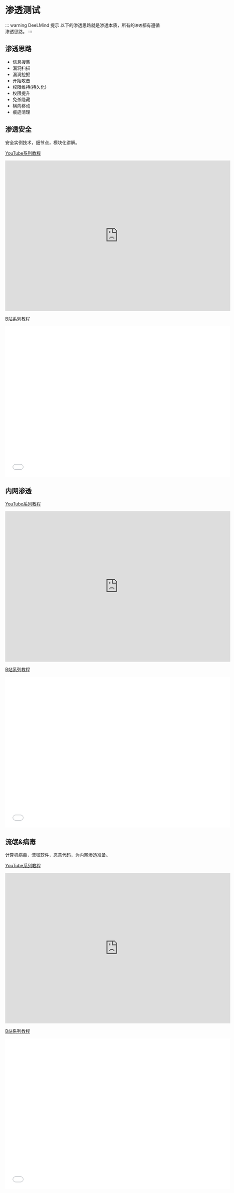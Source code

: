 # 渗透测试

::: warning DeeLMind 提示
以下的渗透思路就是渗透本质，所有的`渗透`都有遵循渗透思路。
:::

## 渗透思路
* 信息搜集
* 漏洞扫描
* 漏洞挖掘
* 开始攻击
* 权限维持(持久化)
* 权限提升
* 免杀隐藏
* 横向移动
* 痕迹清理

<DocsAD/>

## 渗透安全

安全实例技术，细节点，模块化讲解。

[YouTube系列教程](https://www.youtube.com/watch?v=kSChxDF63GE&list=PLgZqc0esdeS9UNnDUob46gx4Ggrf8HVJ_)
<iframe width="720px" height="480px" src="https://www.youtube.com/embed/kSChxDF63GE?list=PLgZqc0esdeS9UNnDUob46gx4Ggrf8HVJ_" title="YouTube video player" frameborder="0" allow="accelerometer; autoplay; clipboard-write; encrypted-media; gyroscope; picture-in-picture" allowfullscreen></iframe>

[B站系列教程](https://www.bilibili.com/list/282616786?sid=2795917&spm_id_from=333.999.0.0&desc=1)
<iframe src="//player.bilibili.com/player.html?aid=568861165&bvid=BV1ov4y1V7hz&cid=1062007161&page=1"  frameborder="no"  allowfullscreen="true" style="width:720px;height:480px"> 
</iframe>


## 内网渗透

[YouTube系列教程](https://www.youtube.com/watch?v=AZwWqWBXTRk&list=PLgZqc0esdeS-7SZScmdPrUbExJrbotHPc)
<iframe width="720px" height="480px" src="https://www.youtube.com/embed/AZwWqWBXTRk" title="YouTube video player" frameborder="0" allow="accelerometer; autoplay; clipboard-write; encrypted-media; gyroscope; picture-in-picture" allowfullscreen></iframe>

[B站系列教程](https://www.bilibili.com/medialist/play/282616786?from=space&business=space_series&business_id=2262497&desc=1&spm_id_from=333.999.0.0)
<iframe src="//player.bilibili.com/player.html?aid=216898727&bvid=BV1qa411P7Am&cid=801626207&page=1"  frameborder="no"  allowfullscreen="true" style="width:720px;height:480px"> 
</iframe>



## 流氓&病毒

计算机病毒，流氓软件，恶意代码，为内网渗透准备。

[YouTube系列教程](https://www.youtube.com/watch?v=IgBmgNoBhcU&list=PLgZqc0esdeS8tcXo774RrM9KfwmNVBQiz)
<iframe width="720px" height="480px" src="https://www.youtube.com/embed/IgBmgNoBhcU" title="YouTube video player" frameborder="0" allow="accelerometer; autoplay; clipboard-write; encrypted-media; gyroscope; picture-in-picture" allowfullscreen></iframe>


[B站系列教程](https://www.bilibili.com/medialist/play/282616786?from=space&business=space_series&business_id=2061153&desc=1&spm_id_from=333.999.0.0)
<iframe src="//player.bilibili.com/player.html?aid=250205601&bvid=BV1Qv411A7Hs&cid=401057255&page=1"  frameborder="no"  allowfullscreen="true" style="width:720px;height:480px"> 
</iframe>